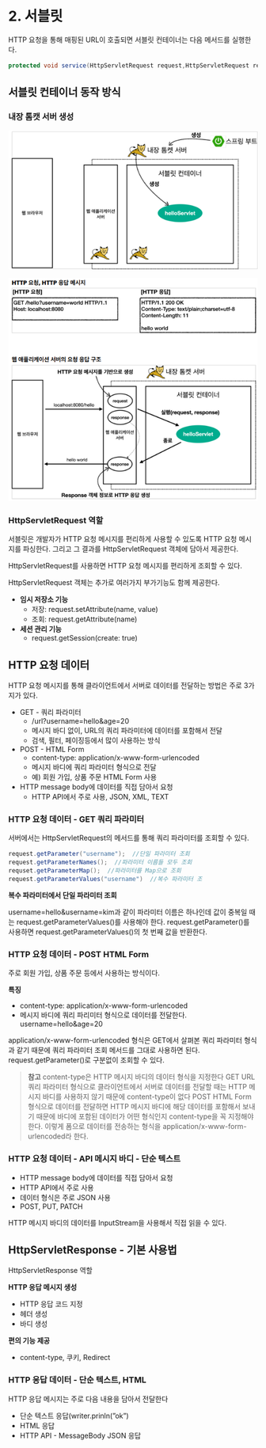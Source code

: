 # 2. 서블릿

HTTP 요청을 통해 매핑된 URL이 호출되면 서블릿 컨테이너는 다음 메서드를 실행한다.

```java
protected void service(HttpServletRequest request,HttpServletRequest response)
```

## 서블릿 컨테이너 동작 방식

### 내장 톰캣 서버 생성

![Untitled](/assets/mvc1-12.png)

![Untitled](/assets/mvc1-13.png)

### HttpServletRequest 역할

서블릿은 개발자가 HTTP 요청 메시지를 편리하게 사용할 수 있도록 HTTP 요청 메시지를 파싱한다. 그리고 그 결과를 HttpServletRequest 객체에 담아서 제공한다.

HttpServletRequest를 사용하면 HTTP 요청 메시지를 편리하게 조회할 수 있다.

HttpServletRequest 객체는 추가로 여러가지 부가기능도 함께 제공한다.

- **임시 저장소 기능**
    - 저장: request.setAttribute(name, value)
    - 조회: request.getAttribute(name)
- **세션 관리 기능**
    - request.getSession(create: true)

## HTTP 요청 데이터

HTTP 요청 메시지를 통해 클라이언트에서 서버로 데이터를 전달하는 방법은 주로 3가지가 있다.

- GET - 쿼리 파라미터
    - /url?username=hello&age=20
    - 메시지 바디 없이, URL의 쿼리 파라미터에 데이터를 포함해서 전달
    - 검색, 필터, 페이징등에서 많이 사용하는 방식
- POST - HTML Form
    - content-type: application/x-www-form-urlencoded
    - 메시지 바디에 쿼리 파라미터 형식으로 전달
    - 예) 회원 가입, 상품 주문 HTML Form 사용
- HTTP message body에 데이터를 직접 담아서 요청
    - HTTP API에서 주로 사용, JSON, XML, TEXT

### HTTP 요청 데이터 - GET 쿼리 파라미터

서버에서는 HttpServletRequest의 메서드를 통해 쿼리 파라미터를 조회할 수 있다.

```java
request.getParameter("username");  //단일 파라미터 조회
request.getParameterNames();  //파라미터 이름들 모두 조회
requset.getParameterMap();  //파라미터를 Map으로 조회
request.getParameterValues("username")  //복수 파라미터 조
```

**복수 파라미터에서 단일 파라미터 조회**

username=hello&username=kim과 같이 파라미터 이름은 하나인데 값이 중복일 때는 request.getParameterValues()를 사용해야 한다. request.getParameter()를 사용하면 request.getParameterValues()의 첫 번째 값을 반환한다.

### HTTP 요청 데이터 - POST HTML Form

주로 회원 가입, 상품 주문 등에서 사용하는 방식이다.

**특징**

- content-type: application/x-www-form-urlencoded
- 메시지 바디에 쿼리 파리미터 형식으로 데이터를 전달한다. username=hello&age=20

application/x-www-form-urlencoded 형식은 GET에서 살펴본 쿼리 파라미터 형식과 같기 때문에 쿼리 파라미터 조회 메서드를 그대로 사용하면 된다. request.getParameter()로 구분없이 조회할 수 있다.

> **참고**
content-type은 HTTP 메시지 바디의 데이터 형식을 지정한다
GET URL 쿼리 파라미터 형식으로 클라이언트에서 서버로 데이터를 전달할 때는 HTTP 메시지 바디를 사용하지 않기 때문에 content-type이 없다
POST HTML Form 형식으로 데이터를 전달하면 HTTP 메시지 바디에 해당 데이터를 포함해서 보내기 때문에 바디에 포함된 데이터가 어떤 형식인지 content-type을 꼭 지정해야 한다. 이렇게 폼으로 데이터를 전송하는 형식을 application/x-www-form-urlencoded라 한다.
> 

### HTTP 요청 데이터 - API 메시지 바디 - 단순 텍스트

- HTTP message body에 데이터를 직접 담아서 요청
- HTTP API에서 주로 사용
- 데이터 형식은 주로 JSON 사용
- POST, PUT, PATCH

HTTP 메시지 바디의 데이터를 InputStream을 사용해서 직접 읽을 수 있다.

## HttpServletResponse - 기본 사용법

HttpServletResponse 역할

**HTTP 응답 메시지 생성**

- HTTP 응답 코드 지정
- 헤더 생성
- 바디 생성

**편의 기능 제공**

- content-type, 쿠키, Redirect

### HTTP 응답 데이터 - 단순 텍스트, HTML

HTTP 응답 메시지는 주로 다음 내용을 담아서 전달한다

- 단순 텍스트 응답(writer.prinln(”ok”)
- HTML 응답
- HTTP API - MessageBody JSON 응답